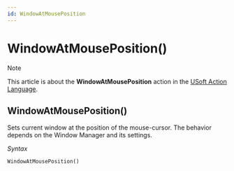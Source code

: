 ```yaml
---
id: WindowAtMousePosition
---
```


# WindowAtMousePosition()



> [!NOTE]
> This article is about the **WindowAtMousePosition** action in the [USoft Action Language](/docs/Task_flow/Action_Language_reference/USoft_Action_Language.md).

## **WindowAtMousePosition()**

Sets current window at the position of the mouse-cursor. The behavior depends on the Window Manager and its settings.

*Syntax*

```
WindowAtMousePosition()
```

 